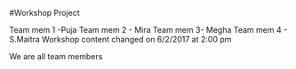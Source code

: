 #Workshop Project 

Team mem 1 -Puja
Team mem 2 - Mira
Team mem 3- Megha
Team mem 4 - S.Maitra
Workshop content changed on 6/2/2017 at 2:00 pm

We are all team members
